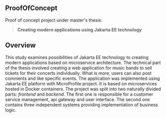 ## ProofOfConcept
Proof of concept project under master's thesis:
> **Creating modern applications using Jakarta EE technology**

## Overview
This study examines possibilities of Jakarta EE technology to creating modern applications based on microservice architecture. The technical part of the thesis involved creating a web application for music bands to sell tickets for their concerts individually. What is more, users can also post comments and like specific events. The application was implemented using Jakarta EE platform with MicroProfile project. It is based on microservices hosted in Docker containers. The project was split into two naturally divided parts: *frontend* and *backend*. The first one is responsible for a customer service management, api gateway and user interface. The second one contains three independent systems providing implementation of business logic.
